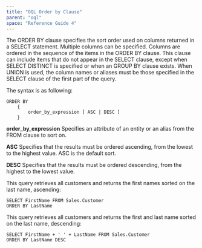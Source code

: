 ```yaml
---
title: "OQL Order by Clause"
parent: "oql"
space: "Reference Guide 4"
---
```

The ORDER BY clause specifies the sort order used on columns returned in a SELECT statement. Multiple columns can be specified. Columns are ordered in the sequence of the items in the ORDER BY clause.
This clause can include items that do not appear in the SELECT clause, except when SELECT DISTINCT is specified or when an GROUP BY clause exists. When UNION is used, the column names or aliases must be those specified in the SELECT clause of the first part of the query.

The syntax is as following:

```
ORDER BY
    {
        order_by_expression [ ASC | DESC ]
    }

```

**order_by_expression**
Specifies an attribute of an entity or an alias from the FROM clause to sort on.

**ASC**
Specifies that the results must be ordered ascending, from the lowest to the highest value. ASC is the default sort.

**DESC**
Specifies that the results must be ordered descending, from the highest to the lowest value.

This query retrieves all customers and returns the first names sorted on the last name, ascending:

```
SELECT FirstName FROM Sales.Customer
ORDER BY LastName
```

This query retrieves all customers and returns the first and last name sorted on the last name, descending:

```
SELECT FirstName + ' ' + LastName FROM Sales.Customer
ORDER BY LastName DESC
```
